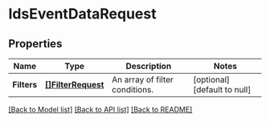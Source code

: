 # IdsEventDataRequest

## Properties
Name | Type | Description | Notes
------------ | ------------- | ------------- | -------------
**Filters** | [**[]FilterRequest**](FilterRequest.md) | An array of filter conditions. | [optional] [default to null]

[[Back to Model list]](../README.md#documentation-for-models) [[Back to API list]](../README.md#documentation-for-api-endpoints) [[Back to README]](../README.md)

